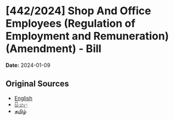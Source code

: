 # [442/2024] Shop And Office Employees (Regulation of Employment and Remuneration) (Amendment) - Bill

**Date:** 2024-01-09

## Original Sources

- [English](https://documents.gov.lk/view/bills/2024/1/442-2024_E.pdf)
- [සිංහල](https://documents.gov.lk/view/bills/2024/1/442-2024_S.pdf)
- [தமிழ்](https://documents.gov.lk/view/bills/2024/1/442-2024_T.pdf)
